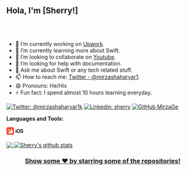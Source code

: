 ## Hola, I'm [Sherry!]
<br/>
<br/>

- 🔭 I’m currently working on [Upwork](https://www.upwork.com/freelancers/~01bec36f442a2caadb).
- 🌱 I’m currently learning more about Swift.
- 👯 I’m looking to collaborate on [Youtube](https://www.youtube.com/channel/UCbSoRIo9xPOBWLGnI0hOMFw/videos).
- 🤔 I’m looking for help with documentation.
- 💬 Ask me about Swift or any tech related stuff.
- 📫 How to reach me: [Twitter - @mirzashaharyar1](https://twitter.com/mirzashaharyar1).
- 😄 Pronouns: He/His
- ⚡ Fun fact: I spend almost 10 hours learning everyday.

[![Twitter: @mirzashaharyar1k](https://img.shields.io/twitter/follow/imthepk?style=social)](https://twitter.com/@mirzashaharyar1)
[![Linkedin: sherry](https://img.shields.io/badge/-imthepk-blue?style=flat-square&logo=Linkedin&logoColor=white&link=https://www.linkedin.com/in/mirza-shaharyar-baig-144ab9185/)](https://www.linkedin.com/in/mirza-shaharyar-baig-144ab9185/)
[![GitHub MirzaGe](https://img.shields.io/github/followers/MirzaGe?label=follow&style=social)](https://github.com/MirzaGe)

**Languages and Tools:**  

<code><img height="20" src="https://raw.githubusercontent.com/github/explore/80688e429a7d4ef2fca1e82350fe8e3517d3494d/topics/swift/swift.png"></code>
<code><img height="20" src="https://raw.githubusercontent.com/github/explore/80688e429a7d4ef2fca1e82350fe8e3517d3494d/topics/ios/ios.png"></code>

<a href="https://github.com/MirzaGe">
  <img align="center" src="https://github-readme-stats.vercel.app/api/top-langs/?username=MirzaGe&theme=light&hide_langs_below=1" />
  </a>
<a href="https://github.com/MirzaGe">
 <img align="center" src="https://github-readme-stats.vercel.app/api?username=MirzaGe&show_icons=true&theme=light&line_height=27" alt="Sherry's github stats"/>
  <div align="center">

### Show some ❤️ by starring some of the repositories!

</div>


